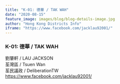 ```yaml
---
title: "K-01: 德華 / TAK WAH"
date: "2020-08-15"
feature_image: images/blog/blog-details-image.jpg
author: "Hong Kong Districts Info"
iframe: "https://www.facebook.com/jacklau92001/"
---
```


### K-01: 德華 / TAK WAH  
劉肇軒 / LAU JACKSON  
荃灣區 / Tsuen Wan  
荃民議政 / DeliberationTW  
https://www.facebook.com/jacklau92001/
